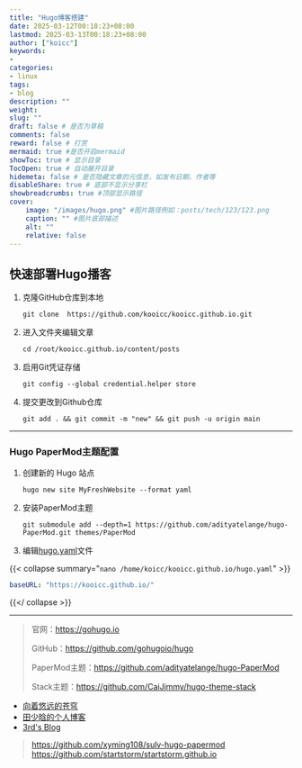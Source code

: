 ```yaml
---
title: "Hugo博客搭建"
date: 2025-03-12T00:18:23+08:00
lastmod: 2025-03-13T00:18:23+08:00
author: ["koicc"]
keywords: 
- 
categories: 
- linux 
tags: 
- blog
description: ""
weight:
slug: ""
draft: false # 是否为草稿
comments: false
reward: false # 打赏
mermaid: true #是否开启mermaid
showToc: true # 显示目录
TocOpen: true # 自动展开目录
hidemeta: false # 是否隐藏文章的元信息，如发布日期、作者等
disableShare: true # 底部不显示分享栏
showbreadcrumbs: true #顶部显示路径
cover:
    image: "/images/hugo.png" #图片路径例如：posts/tech/123/123.png
    caption: "" #图片底部描述
    alt: ""
    relative: false
---
```


## 快速部署Hugo播客

1. 克隆GitHub仓库到本地

   `git clone  https://github.com/kooicc/kooicc.github.io.git`

2. 进入文件夹编辑文章

   `cd /root/kooicc.github.io/content/posts`

3. 启用Git凭证存储

   `git config --global credential.helper store`

4. 提交更改到Github仓库

   `git add . && git commit -m "new" && git push -u origin main`

----------------------------------------------------------------------------------------------------

### Hugo PaperMod主题配置

1. 创建新的 Hugo 站点

   `hugo new site MyFreshWebsite --format yaml`

2. 安装PaperMod主题

   `git submodule add --depth=1 https://github.com/adityatelange/hugo-PaperMod.git themes/PaperMod`

3. 编辑[hugo.yaml](https://github.com/kooicc/kooicc.github.io/blob/main/hugo.yaml)文件

{{< collapse summary="`nano /home/koicc/kooicc.github.io/hugo.yaml`" >}}

```yml
baseURL: "https://kooicc.github.io/"
```

{{</ collapse >}}

----------------------------------------------------------------------------------------

> 官网：<https://gohugo.io>
>
> GitHub：<https://github.com/gohugoio/hugo>
>
> PaperMod主题：<https://github.com/adityatelange/hugo-PaperMod>
>
> Stack主题：<https://github.com/CaiJimmy/hugo-theme-stack>

- [向着悠远的苍穹](https://kdjlyy.github.io/)
- [田少晗的个人博客](https://www.shaohanyun.top/)
- [3rd's Blog](https://www.333rd.net/zh/)
 
> https://github.com/xyming108/sulv-hugo-papermod
> https://github.com/startstorm/startstorm.github.io